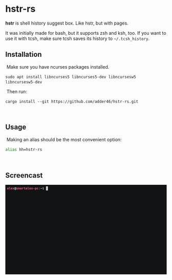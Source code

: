 # hstr-rs

**hstr** is shell history suggest box. Like hstr, but with pages.

It was initially made for bash, but it supports zsh and ksh, too. If you want to use it with tcsh, make sure tcsh saves its history to `~/.tcsh_history`.
​
## Installation
​
Make sure you have ncurses packages installed.
​
```
sudo apt install libncurses5 libncurses5-dev libncursesw5 libncursesw5-dev
```
​
Then run:
​
```
cargo install --git https://github.com/adder46/hstr-rs.git
```
​
## Usage
​
Making an alias should be the most convenient option:

```sh
alias hh=hstr-rs
```
​
## Screencast

![screenshot](hstr-rs.gif)

